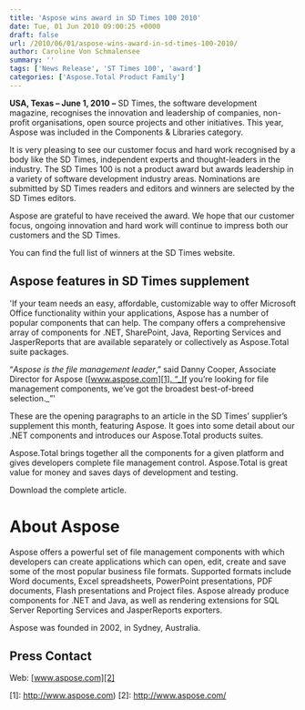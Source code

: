 ```yaml
---
title: 'Aspose wins award in SD Times 100 2010'
date: Tue, 01 Jun 2010 09:00:25 +0000
draft: false
url: /2010/06/01/aspose-wins-award-in-sd-times-100-2010/
author: Caroline Von Schmalensee
summary: ''
tags: ['News Release', 'ST Times 100', 'award']
categories: ['Aspose.Total Product Family']
---
```


**USA, Texas – June 1, 2010** **–**  SD Times, the software development magazine, recognises the innovation and leadership of companies, non-profit organisations, open source projects and other initiatives. This year, Aspose was included in the Components & Libraries category.

It is very pleasing to see our customer focus and hard work recognised by a body like the SD Times, independent experts and thought-leaders in the industry. The SD Times 100 is not a product award but awards leadership in a variety of software development industry areas. Nominations are submitted by SD Times readers and editors and winners are selected by the SD Times editors.

Aspose are grateful to have received the award. We hope that our customer focus, ongoing innovation and hard work will continue to impress both our customers and the SD Times.

You can find the full list of winners at the SD Times website.

## Aspose features in SD Times supplement

'If your team needs an easy, affordable, customizable way to offer Microsoft Office functionality within your applications, Aspose has a number of popular components that can help. The company offers a comprehensive array of components for .NET, SharePoint, Java, Reporting Services and JasperReports that are available separately or collectively as Aspose.Total suite packages.

“_Aspose is the file management leader_,” said Danny Cooper, Associate Director for Aspose ([www.aspose.com][1]. “_If you’re looking for file management components, we’ve got the broadest best-of-breed selection._”'

These are the opening paragraphs to an article in the SD Times’ supplier’s supplement this month, featuring Aspose. It goes into some detail about our .NET components and introduces our Aspose.Total products suites.

Aspose.Total brings together all the components for a given platform and gives developers complete file management control. Aspose.Total is great value for money and saves days of development and testing.

Download the complete article.

# About Aspose

Aspose offers a powerful set of file management components with which developers can create applications which can open, edit, create and save some of the most popular business file formats. Supported formats include Word documents, Excel spreadsheets, PowerPoint presentations, PDF documents, Flash presentations and Project files. Aspose already produce components for .NET and Java, as well as rendering extensions for SQL Server Reporting Services and JasperReports exporters.

Aspose was founded in 2002, in Sydney, Australia.

## Press Contact

Web: [www.aspose.com][2]




[1]: http://www.aspose.com)
[2]: http://www.aspose.com/




